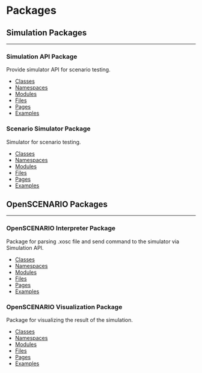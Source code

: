 # Packages
## Simulation Packages
---

### Simulation API Package
Provide simulator API for scenario testing.

- [Classes](/package/simulation_api/markdown/Classes)
- [Namespaces](/package/simulation_api/markdown/Namespaces)
- [Modules](/package/simulation_api/markdown/Modules)
- [Files](/package/simulation_api/markdown/Files)
- [Pages](/package/simulation_api/markdown/Pages)
- [Examples](/package/simulation_api/markdown/Examples)

### Scenario Simulator Package
Simulator for scenario testing.

- [Classes](/package/scenario_simulator/markdown/Classes)
- [Namespaces](/package/scenario_simulator/markdown/Namespaces)
- [Modules](/package/scenario_simulator/markdown/Modules)
- [Files](/package/scenario_simulator/markdown/Files)
- [Pages](/package/scenario_simulator/markdown/Pages)
- [Examples](/package/scenario_simulator/markdown/Examples)

## OpenSCENARIO Packages
---

### OpenSCENARIO Interpreter Package
Package for parsing .xosc file and send command to the simulator via Simulation API.

- [Classes](/package/openscenario_interpreter/markdown/Classes)
- [Namespaces](/package/openscenario_interpreter/markdown/Namespaces)
- [Modules](/package/openscenario_interpreter/markdown/Modules)
- [Files](/package/openscenario_interpreter/markdown/Files)
- [Pages](/package/openscenario_interpreter/markdown/Pages)
- [Examples](/package/openscenario_interpreter/markdown/Examples)

### OpenSCENARIO Visualization Package
Package for visualizing the result of the simulation.

- [Classes](/package/openscenario_visualization/markdown/Classes)
- [Namespaces](/package/openscenario_visualization/markdown/Namespaces)
- [Modules](/package/openscenario_visualization/markdown/Modules)
- [Files](/package/openscenario_visualization/markdown/Files)
- [Pages](/package/openscenario_visualization/markdown/Pages)
- [Examples](/package/openscenario_visualization/markdown/Examples)
